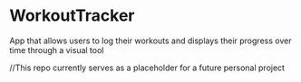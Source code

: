 # WorkoutTracker
App that allows users to log their workouts and displays their progress over time through a visual tool

//This repo currently serves as a placeholder for a future personal project
